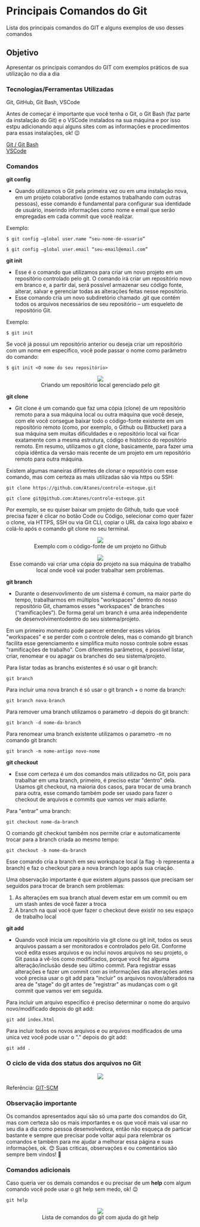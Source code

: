 # Principais Comandos do Git
Lista dos principais comandos do GIT e alguns exemplos de uso desses comandos

## Objetivo
Apresentar os principais comandos do GIT com exemplos práticos de sua utilização no dia a dia

### Tecnologias/Ferramentas Utilizadas
Git, GitHub, Git Bash, VSCode

Antes de começar é importante que você tenha o Git, o Git Bash (faz parte da instalação do Git) e o VSCode instalados na sua máquina e por isso estpu adicionando aqui alguns sites com as informações e procedimentos para essas instalações, ok! 😉

[Git / Git Bash](https://git-scm.com/book/pt-br/v2/Come%C3%A7ando-Instalando-o-Git)  
[VSCode](https://code.visualstudio.com/docs)

### Comandos
**git config**
 - Quando utilizamos o Git pela primeira vez ou em uma instalação nova, em um projeto colaborativo (onde estamos trabalhando com outras pessoas), esse comando é fundamental para configurar sua identidade de usuário, inserindo informações como nome e email que serão empregadas em cada commit que você realizar.

Exemplo:
```
$ git config –global user.name “seu-nome-de-usuario”

$ git config –global user.email “seu-email@email.com”
```

**git init**
 - Esse é o comando que utilizamos para criar um novo projeto em um repositório controlado pelo git. O comando irá criar um repositório novo em branco e, a partir daí, será possível armazenar seu código fonte, alterar, salvar e gerenciar todas as alterações feitas nesse repositório.
 - Esse comando cria um novo subdiretório chamado .git que contém todos os arquivos necessários de seu repositório – um esqueleto de repositório Git.

Exemplo:
```
$ git init
```
Se você já possui um repositório anterior ou deseja criar um repositório com um nome em específico, você pode passar o nome como parâmetro do comando:
```
$ git init <O nome do seu repositório>
```
<p align='center'>
  <img src='https://user-images.githubusercontent.com/18126923/206562380-f49d7da4-b5d3-4ccb-9bca-f6bc5f129555.png'><br>
  Criando um repositório local gerenciado pelo git
</p>

**git clone**  
 - Git clone é um comando que faz uma cópia (clone) de um repositório remoto para a sua máquina local ou outra máquina que você deseje, com ele você consegue baixar todo o código-fonte existente em um repositório remoto (como, por exemplo, o Github ou Bitbucket) para a sua máquina sem muitas dificuldades e o repositório local vai ficar exatamente com a mesma estrutura, código e histórico do repositório remoto. Em resumo, utilizamos o git clone, basicamente, para fazer uma cópia idêntica da versão mais recente de um projeto em um repositório remoto para outra máquina.

Existem algumas maneiras difirentes de clonar o repsotório com esse comando, mas com certeza as mais utilizadas são via https ou SSH:
```
git clone https://github.com/Atanes/controle-estoque.git
```
```
git clone git@github.com:Atanes/controle-estoque.git
```

Por exemplo, se eu quiser baixar um projeto do Github, tudo que você precisa fazer é clicar no botão Code ou Código, selecionar como quer fazer o clone, via HTTPS, SSH ou via Git CLI, copiar o URL da caixa logo abaixo e colá-lo após o comando git clone no seu terminal.
<p align='center'>
  <img src='https://user-images.githubusercontent.com/18126923/206558597-3ea60c0a-8810-4dd3-bbf8-b2b57a39bcb4.png'><br>
  Exemplo com o código-fonte de um projeto no Github
</p>
<p align='center'>
  <img src='https://user-images.githubusercontent.com/18126923/206559065-39a066fe-89ab-481d-b663-715a50ee6bd0.png'><br>
  Esse comando vai criar uma cópia do projeto na sua máquina de trabalho local onde você vai poder trabalhar sem problemas.
</p>

**git branch**  
 - Durante o desenvovlimento de um sistema é comum, na maior parte do tempo, trabalharmos em múltiplos "workspaces" dentro do nosso repositório Git, chamamos esses "workspaces" de branches (“ramificações”). De forma geral um branch é uma aréa independente de desenvolvimentodentro do seu sistema/projeto.

Em um primeiro momento pode parecer entender esses vários "workspaces" e se perder com o controle deles, mas o comando git branch facilita esse gerenciamento e simplifica muito nosso controle sobre essas "ramificações de trabalho". Com diferentes parâmetros, é possível listar, criar, renomear e ou apagar os branches do seu sistema/projeto.

Para listar todas as branchs existentes é só usar o git branch:
```
git branch
```
Para incluir uma nova branch é só usar o git branch + o nome da branch:
```
git branch nova-branch
```
Para remover uma branch utilizamos o parametro -d depois do git branch:
```
git branch -d nome-da-branch
```
Para renomear uma branch existente utilizamos o parametro -m no comando git branch:
```
git branch -m nome-antigo novo-nome
```

**git checkout**  
 - Esse com certeza é um dos comandos mais utilizados no Git, pois para trabalhar em uma branch, primeiro, é preciso estar "dentro" dela. Usamos git checkout, na maioria dos casos, para trocar de uma branch para outra, esse comando também pode ser usado para fazer o checkout de arquivos e commits que vamos ver mais adiante.

Para "entrar" uma branch:
```
git checkout nome-da-branch
```
O comando git checkout também nos permite criar e automaticamente trocar para a branch criada ao mesmo tempo:
```
git checkout -b nome-da-branch
```
Esse comando cria a branch em seu workspace local (a flag -b representa a branch) e faz o checkout para a nova branch logo após sua criação.

Uma observação importante é que existem alguns passos que precisam ser seguidos para trocar de branch sem problemas:
  1. As alterações em sua branch atual devem estar em um commit ou em um stash antes de você fazer a troca
  2. A branch na qual você quer fazer o checkout deve existir no seu espaço de trabalho local

**git add**  
 - Quando você inicia um repositório via git clone ou git init, todos os seus arquivos passam a ser monitorados e controlados pelo Git. Conforme você edita esses arquivos e ou inclui novos arquivos no seu projeto, o Git passa a vê-los como modificados, porque você fez alguma alteração/inclusão desde seu último commit. Para registrar essas alterações e fazer um commit com as informações das alterações antes você precisa usar o git add para "incluir" os arquivos novos/alterados na area de "stage" do git antes de "registrar" as mudanças com o git commit que vamos ver em seguida.

Para incluir um arquivo especifico é preciso determinar o nome do arquivo novo/modificado depois do git add:
```
git add index.html
```
Para incluir todos os novos arquivos e ou arquivos modificados de uma unica vez você pode usar o "." depois do git add:
```
git add .
```

### O ciclo de vida dos status dos arquivos no Git
<p align='center'>
  <img src='https://git-scm.com/book/en/v2/images/lifecycle.png'><br>
</p>

Referência: [GIT-SCM](https://git-scm.com/book/pt-br/v2/Fundamentos-de-Git-Gravando-Altera%C3%A7%C3%B5es-em-Seu-Reposit%C3%B3rio)

### Observação importante 
Os comandos apresentados aqui são só uma parte dos comandos do Git, mas com certeza são os mais importantes e os que você mais vai usar no seu dia a dia como pessoa desenvolvedora, então não esqueça de particar bastante e sempre que precisar pode voltar aqui para relembrar os comandos e também para me ajudar a melhorar essa página e suas informações, ok. 😊
Suas criticas, observações e ou comentários são sempre bem vindos! 👊
### Comandos adicionais
Caso queria ver os demais comandos e ou precisar de um **help** com algum comando você pode usar o git help sem medo, ok! 😉
```
git help
```
<p align='center'>
  <img src='https://user-images.githubusercontent.com/18126923/206564169-38b8d270-eec1-4169-ba8d-566766dc876c.png'><br>
  Lista de comandos do git com ajuda do git help
</p>
